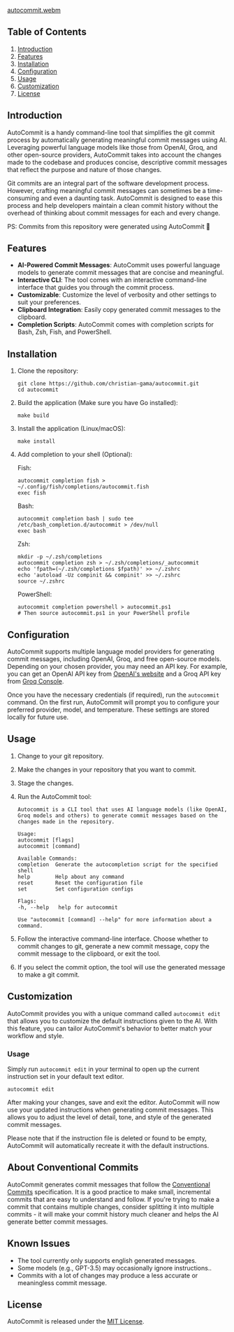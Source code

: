 [autocommit.webm](https://github.com/christian-gama/autocommit/assets/85251411/92b41c89-730c-4dfe-b6ee-05b6dd8e7264)

## Table of Contents

1. [Introduction](#introduction)
2. [Features](#features)
3. [Installation](#installation)
4. [Configuration](#configuration)
5. [Usage](#usage)
6. [Customization](#customization)
7. [License](#license)

## Introduction

AutoCommit is a handy command-line tool that simplifies the git commit process by automatically generating meaningful commit messages using AI. Leveraging powerful language models like those from OpenAI, Groq, and other open-source providers, AutoCommit takes into account the changes made to the codebase and produces concise, descriptive commit messages that reflect the purpose and nature of those changes.

Git commits are an integral part of the software development process. However, crafting meaningful commit messages can sometimes be a time-consuming and even a daunting task. AutoCommit is designed to ease this process and help developers maintain a clean commit history without the overhead of thinking about commit messages for each and every change.

PS: Commits from this repository were generated using AutoCommit 🤖

## Features

- **AI-Powered Commit Messages**: AutoCommit uses powerful language models to generate commit messages that are concise and meaningful.
- **Interactive CLI**: The tool comes with an interactive command-line interface that guides you through the commit process.
- **Customizable**: Customize the level of verbosity and other settings to suit your preferences.
- **Clipboard Integration**: Easily copy generated commit messages to the clipboard.
- **Completion Scripts**: AutoCommit comes with completion scripts for Bash, Zsh, Fish, and PowerShell.

## Installation

1. Clone the repository:

   ```shell
   git clone https://github.com/christian-gama/autocommit.git
   cd autocommit
   ```

2. Build the application (Make sure you have Go installed):

   ```shell
   make build
   ```

3. Install the application (Linux/macOS):

   ```shell
   make install
   ```

4. Add completion to your shell (Optional):

   Fish:

   ```shell
   autocommit completion fish > ~/.config/fish/completions/autocommit.fish
   exec fish
   ```

   Bash:

   ```shell
   autocommit completion bash | sudo tee /etc/bash_completion.d/autocommit > /dev/null
   exec bash
   ```

   Zsh:

   ```shell
   mkdir -p ~/.zsh/completions
   autocommit completion zsh > ~/.zsh/completions/_autocommit
   echo 'fpath=(~/.zsh/completions $fpath)' >> ~/.zshrc
   echo 'autoload -Uz compinit && compinit' >> ~/.zshrc
   source ~/.zshrc
   ```

   PowerShell:

   ```shell
   autocommit completion powershell > autocommit.ps1
   # Then source autocommit.ps1 in your PowerShell profile
   ```

## Configuration

AutoCommit supports multiple language model providers for generating commit messages, including OpenAI, Groq, and free open-source models. Depending on your chosen provider, you may need an API key. For example, you can get an OpenAI API key from [OpenAI's website](https://platform.openai.com/account/api-keys) and a Groq API key from [Groq Console](https://console.groq.com/keys).

Once you have the necessary credentials (if required), run the `autocommit` command. On the first run, AutoCommit will prompt you to configure your preferred provider, model, and temperature. These settings are stored locally for future use.

## Usage

1. Change to your git repository.
2. Make the changes in your repository that you want to commit.
3. Stage the changes.
4. Run the AutoCommit tool:

   ```text
   Autocommit is a CLI tool that uses AI language models (like OpenAI, Groq models and others) to generate commit messages based on the changes made in the repository.

   Usage:
   autocommit [flags]
   autocommit [command]

   Available Commands:
   completion  Generate the autocompletion script for the specified shell
   help        Help about any command
   reset       Reset the configuration file
   set         Set configuration configs

   Flags:
   -h, --help   help for autocommit

   Use "autocommit [command] --help" for more information about a command.
   ```

5. Follow the interactive command-line interface. Choose whether to commit changes to git, generate a new commit message, copy the commit message to the clipboard, or exit the tool.
6. If you select the commit option, the tool will use the generated message to make a git commit.

## Customization

AutoCommit provides you with a unique command called `autocommit edit` that allows you to customize the default instructions given to the AI. With this feature, you can tailor AutoCommit's behavior to better match your workflow and style.

### Usage

Simply run `autocommit edit` in your terminal to open up the current instruction set in your default text editor.

```shell
autocommit edit
```

After making your changes, save and exit the editor. AutoCommit will now use your updated instructions when generating commit messages. This allows you to adjust the level of detail, tone, and style of the generated commit messages.

Please note that if the instruction file is deleted or found to be empty, AutoCommit will automatically recreate it with the default instructions.

## About Conventional Commits

AutoCommit generates commit messages that follow the [Conventional Commits](https://www.conventionalcommits.org/en/v1.0.0/) specification. It is a good practice to make small, incremental commits that are easy to understand and follow. If you're trying to make a commit that contains multiple changes, consider splitting it into multiple commits - it will make your commit history much cleaner and helps the AI generate better commit messages.

## Known Issues

- The tool currently only supports english generated messages.
- Some models (e.g., GPT-3.5) may occasionally ignore instructions..
- Commits with a lot of changes may produce a less accurate or meaningless commit message.

## License

AutoCommit is released under the [MIT License](https://opensource.org/licenses/MIT).

